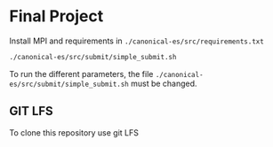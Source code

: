 # Final Project

Install MPI and requirements in `./canonical-es/src/requirements.txt`

```bash
./canonical-es/src/submit/simple_submit.sh
```

To run the different parameters, the file `./canonical-es/src/submit/simple_submit.sh`
must be changed.

## GIT LFS

To clone this repository use git LFS
